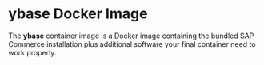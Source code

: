 # ybase Docker Image
The **ybase** container image is a Docker image containing the bundled SAP Commerce installation 
plus additional software your final container need to work properly. 
